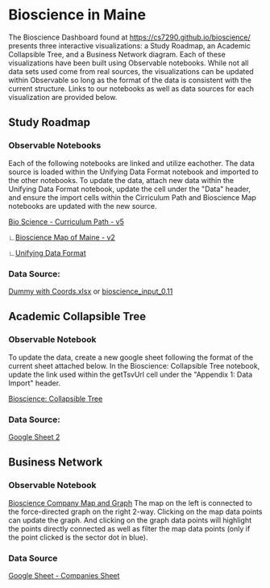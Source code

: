 # Bioscience in Maine
The Bioscience Dashboard found at https://cs7290.github.io/bioscience/ presents three interactive visualizations: a Study Roadmap, an Academic Collapsible Tree, and a Business Network diagram.  Each of these visualizations have been built using Observable notebooks.  While not all data sets used come from real sources, the visualizations can be updated within Observable so long as the format of the data is consistent with the current structure.  Links to our notebooks as well as data sources for each visualization are provided below.

## Study Roadmap
### Observable Notebooks
Each of the following notebooks are linked and utilize eachother.  The data source is loaded within the Unifying Data Format notebook and imported to the other notebooks.  To update the data, attach new data within the Unifying Data Format notebook, update the cell under the "Data" header, and ensure the import cells within the Cirriculum Path and Bioscience Map notebooks are updated with the new source.  

[Bio Science - Curriculum Path - v5](https://observablehq.com/@cs7290/bio-science-curriculum-path-v5)

∟[Bioscience Map of Maine - v2](https://observablehq.com/@cs7290/bioscience-map-of-maine-v2)

∟[Unifying Data Format](https://observablehq.com/@cs7290/unifying-data-format)

### Data Source:
[Dummy with Coords.xlsx](https://github.com/cs7290/bioscience/blob/56278b5f423b026808c6d14ac7fe68d1be940bbd/data/Dummy%20with%20Coords.xlsx)
or
[bioscience_input_0.11](https://docs.google.com/spreadsheets/d/1dIol4lwkCH--nbRmlacVVbiOhaW_OoCG-bKq1HX0cCQ/edit?usp=sharing)


## Academic Collapsible Tree
### Observable Notebook
To update the data, create a new google sheet following the format of the current sheet attached below.  In the Bioscience: Collapsible Tree notebook, update the link used within the getTsvUrl cell under the "Appendix 1: Data Import" header.  

[Bioscience: Collapsible Tree](https://observablehq.com/@aaronfihn/bioscience-collapsible-tree-1-0-0)

### Data Source:
[Google Sheet 2](https://docs.google.com/spreadsheets/d/1X8SNuN75ASXs34Opg2vUDFGSSsaviK9oXn0tYE-ppKo/edit?usp=sharing)


## Business Network 
### Observable Notebook
[Bioscience Company Map and Graph](https://observablehq.com/d/a87ed5abd750078a)
The map on the left is connected to the force-directed graph on the right 2-way. 
Clicking on the map data points can update the graph.
And clicking on the graph data points will highlight the points directly connected as well as filter the map data points (only if the point clicked is the sector dot in blue). 

### Data Source
[Google Sheet - Companies Sheet](https://docs.google.com/spreadsheets/d/1dIol4lwkCH--nbRmlacVVbiOhaW_OoCG-bKq1HX0cCQ)

